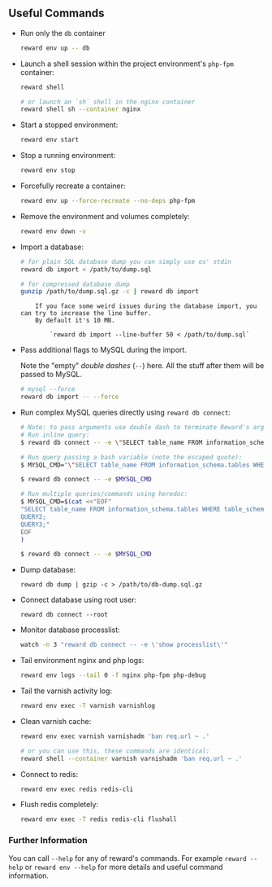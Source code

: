 ## Useful Commands

* Run only the `db` container

    ``` bash
    reward env up -- db
    ```

* Launch a shell session within the project environment's `php-fpm` container:

    ``` bash
    reward shell
    ```

    ``` bash
    # or launch an `sh` shell in the nginx container
    reward shell sh --container nginx
    ```

* Start a stopped environment:

    ``` bash
    reward env start
    ```

* Stop a running environment:

    ``` bash
    reward env stop
    ```

* Forcefully recreate a container:

    ``` bash
    reward env up --force-recreate --no-deps php-fpm
    ```

* Remove the environment and volumes completely:

    ``` bash
    reward env down -v
    ```

* Import a database:

    ``` bash
    # for plain SQL database dump you can simply use os' stdin
    reward db import < /path/to/dump.sql
    ```

    ``` bash
    # for compressed database dump
    gunzip /path/to/dump.sql.gz -c | reward db import
    ```

    ``` note::
        If you face some weird issues during the database import, you can try to increase the line buffer.
        By default it's 10 MB.
            
            `reward db import --line-buffer 50 < /path/to/dump.sql`
    ```

* Pass additional flags to MySQL during the import.

  Note the "empty" _double dashes_ (`--`) here. All the stuff after them will be passed to MySQL.

    ``` bash
    # mysql --force
    reward db import -- --force
    ```

* Run complex MySQL queries directly using `reward db connect`:

    ``` bash
    # Note: to pass arguments use double dash to terminate Reward's argument parsing and escape the special characters [;'"]*
    # Run inline query:
    $ reward db connect -- -e \"SELECT table_name FROM information_schema.tables WHERE table_schema=\'magento\' ORDER BY table_name LIMIT 5\;\"
    
    # Run query passing a bash variable (note the escaped quote):
    $ MYSQL_CMD="\"SELECT table_name FROM information_schema.tables WHERE table_schema='magento' ORDER BY table_name LIMIT 5;\""
    
    $ reward db connect -- -e $MYSQL_CMD
    
    # Run multiple queries/commands using heredoc:
    $ MYSQL_CMD=$(cat <<"EOF"
    "SELECT table_name FROM information_schema.tables WHERE table_schema='magento' ORDER BY table_name LIMIT 5;
    QUERY2;
    QUERY3;"
    EOF
    )
    
    $ reward db connect -- -e $MYSQL_CMD
    ```

* Dump database:

    ```
    reward db dump | gzip -c > /path/to/db-dump.sql.gz
    ```

* Connect database using root user:

    ```
    reward db connect --root
    ```

* Monitor database processlist:

    ``` bash
    watch -n 3 "reward db connect -- -e \'show processlist\'"
    ```

* Tail environment nginx and php logs:

    ``` bash
    reward env logs --tail 0 -f nginx php-fpm php-debug
    ```

* Tail the varnish activity log:

    ``` bash
    reward env exec -T varnish varnishlog
    ```

* Clean varnish cache:

    ``` bash
    reward env exec varnish varnishadm 'ban req.url ~ .'
    ```

    ``` bash
    # or you can use this, these commands are identical:
    reward shell --container varnish varnishadm 'ban req.url ~ .'
    ```

* Connect to redis:

    ``` bash
    reward env exec redis redis-cli
    ```

* Flush redis completely:

    ``` bash
    reward env exec -T redis redis-cli flushall
    ```

### Further Information

You can call `--help` for any of reward's commands. For example `reward --help` or `reward env --help` for more details
and useful command information.
